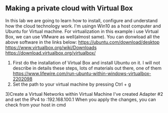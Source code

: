 ## Making a private cloud with Virtual Box
In this lab we are going to learn how to install, configure and understand how the cloud technology work. I'm usingn Win10 as a host computer and Ubuntu for Virtual machine. For virtualization in this example i use Virtual Box, we can use VMware as well(almost same). You can donwload all the above software in the links below: 
https://ubuntu.com/download/desktop
https://www.virtualbox.org/wiki/Downloads
https://download.virtualbox.org/virtualbox/
1) First do the installation of Virtual Box and install Ubuntu on it. I will not describe in details these steps, lots of materials out there, one of them https://www.lifewire.com/run-ubuntu-within-windows-virtualbox-2202098
2) Set the path to your virtual machine by pressing Ctrl + g

3)Create a Virtual Networks within Virtual Machine
I've created Adapter #2 and set the IPv4 to :192.168.100.1
When you apply the changes, you can check from your host in cmd


